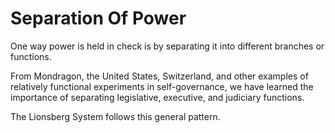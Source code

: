 # Separation Of Power

One way power is held in check is by separating it into different branches or functions. 

From Mondragon, the United States, Switzerland, and other examples of relatively functional experiments in self-governance, we have learned the importance of separating legislative, executive, and judiciary functions. 

The Lionsberg System follows this general pattern. 